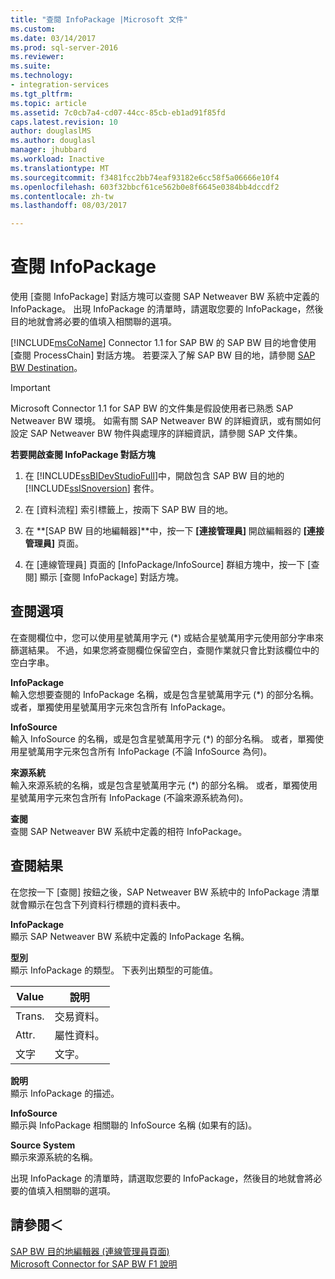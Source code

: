 ```yaml
---
title: "查閱 InfoPackage |Microsoft 文件"
ms.custom: 
ms.date: 03/14/2017
ms.prod: sql-server-2016
ms.reviewer: 
ms.suite: 
ms.technology:
- integration-services
ms.tgt_pltfrm: 
ms.topic: article
ms.assetid: 7c0cb7a4-cd07-44cc-85cb-eb1ad91f85fd
caps.latest.revision: 10
author: douglaslMS
ms.author: douglasl
manager: jhubbard
ms.workload: Inactive
ms.translationtype: MT
ms.sourcegitcommit: f3481fcc2bb74eaf93182e6cc58f5a06666e10f4
ms.openlocfilehash: 603f32bbcf61ce562b0e8f6645e0384bb4dccdf2
ms.contentlocale: zh-tw
ms.lasthandoff: 08/03/2017

---
```

# <a name="look-up-infopackage"></a>查閱 InfoPackage
  使用 [查閱 InfoPackage] 對話方塊可以查閱 SAP Netweaver BW 系統中定義的 InfoPackage。 出現 InfoPackage 的清單時，請選取您要的 InfoPackage，然後目的地就會將必要的值填入相關聯的選項。  
  
 [!INCLUDE[msCoName](../../includes/msconame-md.md)] Connector 1.1 for SAP BW 的 SAP BW 目的地會使用 [查閱 ProcessChain] 對話方塊。 若要深入了解 SAP BW 目的地，請參閱 [SAP BW Destination](../../integration-services/data-flow/sap-bw-destination.md)。  
  
> [!IMPORTANT]  
>  Microsoft Connector 1.1 for SAP BW 的文件集是假設使用者已熟悉 SAP Netweaver BW 環境。 如需有關 SAP Netweaver BW 的詳細資訊，或有關如何設定 SAP Netweaver BW 物件與處理序的詳細資訊，請參閱 SAP 文件集。  
  
 **若要開啟查閱 InfoPackage 對話方塊**  
  
1.  在 [!INCLUDE[ssBIDevStudioFull](../../includes/ssbidevstudiofull-md.md)]中，開啟包含 SAP BW 目的地的 [!INCLUDE[ssISnoversion](../../includes/ssisnoversion-md.md)] 套件。  
  
2.  在 [資料流程] 索引標籤上，按兩下 SAP BW 目的地。  
  
3.  在 **[SAP BW 目的地編輯器]**中，按一下 **[連接管理員]** 開啟編輯器的 **[連接管理員]** 頁面。  
  
4.  在 [連線管理員] 頁面的 [InfoPackage/InfoSource] 群組方塊中，按一下 [查閱] 顯示 [查閱 InfoPackage] 對話方塊。  
  
## <a name="lookup-options"></a>查閱選項  
 在查閱欄位中，您可以使用星號萬用字元 (*) 或結合星號萬用字元使用部分字串來篩選結果。 不過，如果您將查閱欄位保留空白，查閱作業就只會比對該欄位中的空白字串。  
  
 **InfoPackage**  
 輸入您想要查閱的 InfoPackage 名稱，或是包含星號萬用字元 (*) 的部分名稱。 或者，單獨使用星號萬用字元來包含所有 InfoPackage。  
  
 **InfoSource**  
 輸入 InfoSource 的名稱，或是包含星號萬用字元 (*) 的部分名稱。 或者，單獨使用星號萬用字元來包含所有 InfoPackage (不論 InfoSource 為何)。  
  
 **來源系統**  
 輸入來源系統的名稱，或是包含星號萬用字元 (*) 的部分名稱。 或者，單獨使用星號萬用字元來包含所有 InfoPackage (不論來源系統為何)。  
  
 **查閱**  
 查閱 SAP Netweaver BW 系統中定義的相符 InfoPackage。  
  
## <a name="lookup-results"></a>查閱結果  
 在您按一下 [查閱] 按鈕之後，SAP Netweaver BW 系統中的 InfoPackage 清單就會顯示在包含下列資料行標題的資料表中。  
  
 **InfoPackage**  
 顯示 SAP Netweaver BW 系統中定義的 InfoPackage 名稱。  
  
 **型別**  
 顯示 InfoPackage 的類型。 下表列出類型的可能值。  
  
|Value|說明|  
|-----------|-----------------|  
|Trans.|交易資料。|  
|Attr.|屬性資料。|  
|文字|文字。|  
  
 **說明**  
 顯示 InfoPackage 的描述。  
  
 **InfoSource**  
 顯示與 InfoPackage 相關聯的 InfoSource 名稱 (如果有的話)。  
  
 **Source System**  
 顯示來源系統的名稱。  
  
 出現 InfoPackage 的清單時，請選取您要的 InfoPackage，然後目的地就會將必要的值填入相關聯的選項。  
  
## <a name="see-also"></a>請參閱＜  
 [SAP BW 目的地編輯器 &#40;連線管理員頁面&#41;](../../integration-services/data-flow/sap-bw-destination-editor-connection-manager-page.md)   
 [Microsoft Connector for SAP BW F1 說明](../../integration-services/microsoft-connector-for-sap-bw-f1-help.md)  
  
  

